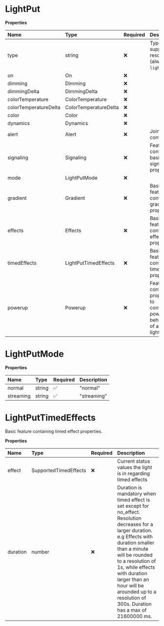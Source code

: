 # LightPut

**Properties**

| Name                  | Type                  | Required | Description                                                                    |
| :-------------------- | :-------------------- | :------- | :----------------------------------------------------------------------------- |
| type                  | string                | ❌       | Type of the supported resources (always `light` here)                          |
| on                    | On                    | ❌       |                                                                                |
| dimming               | Dimming               | ❌       |                                                                                |
| dimmingDelta          | DimmingDelta          | ❌       |                                                                                |
| colorTemperature      | ColorTemperature      | ❌       |                                                                                |
| colorTemperatureDelta | ColorTemperatureDelta | ❌       |                                                                                |
| color                 | Color                 | ❌       |                                                                                |
| dynamics              | Dynamics              | ❌       |                                                                                |
| alert                 | Alert                 | ❌       | Joined alert control                                                           |
| signaling             | Signaling             | ❌       | Feature containing basic signaling properties.                                 |
| mode                  | LightPutMode          | ❌       |                                                                                |
| gradient              | Gradient              | ❌       | Basic feature containing gradient properties.                                  |
| effects               | Effects               | ❌       | Basic feature containing effect properties.                                    |
| timedEffects          | LightPutTimedEffects  | ❌       | Basic feature containing timed effect properties.                              |
| powerup               | Powerup               | ❌       | Feature containing properties to configure powerup behaviour of a lightsource. |

# LightPutMode

**Properties**

| Name      | Type   | Required | Description |
| :-------- | :----- | :------- | :---------- |
| normal    | string | ✅       | "normal"    |
| streaming | string | ✅       | "streaming" |

# LightPutTimedEffects

Basic feature containing timed effect properties.

**Properties**

| Name     | Type                  | Required | Description                                                                                                                                                                                                                                                                                                                             |
| :------- | :-------------------- | :------- | :-------------------------------------------------------------------------------------------------------------------------------------------------------------------------------------------------------------------------------------------------------------------------------------------------------------------------------------- |
| effect   | SupportedTimedEffects | ❌       | Current status values the light is in regarding timed effects                                                                                                                                                                                                                                                                           |
| duration | number                | ❌       | Duration is mandatory when timed effect is set except for no_effect. Resolution decreases for a larger duration. e.g Effects with duration smaller than a minute will be rounded to a resolution of 1s, while effects with duration larger than an hour will be arounded up to a resolution of 300s. Duration has a max of 21600000 ms. |
